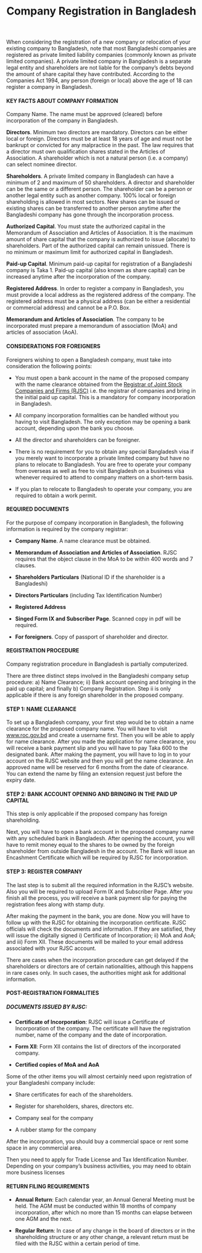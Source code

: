 ﻿---
layout: post
title: Company Registration in Bangladesh  
---

When considering the registration of a new company or relocation of your existing company to Bangladesh, note that most Bangladeshi companies are registered as private limited liability companies (commonly known as private limited companies). A private limited company in Bangladesh is a separate legal entity and shareholders are not liable for the company’s debts beyond the amount of share capital they have contributed. According to the Companies Act 1994, any person (foreign or local) above the age of 18 can register a company in Bangladesh.

#### KEY FACTS ABOUT COMPANY FORMATION

Company Name.  The name must be approved (cleared) before incorporation of the company in Bangladesh.

**Directors**.  Minimum two directors are mandatory. Directors can be either local or foreign. Directors must be at least 18 years of age and must not be bankrupt or convicted for any malpractice in the past. The law requires that a director must own qualification shares stated in the Articles of Association. A shareholder which is not a natural person (i.e. a company) can select nominee director.

**Shareholders**.  A private limited company in Bangladesh can have a minimum of 2 and maximum of 50 shareholders. A director and shareholder can be the same or a different person. The shareholder can be a person or another legal entity such as another company. 100% local or foreign shareholding is allowed in most sectors. New shares can be issued or existing shares can be transferred to another person anytime after the Bangladeshi company has gone through the incorporation process.

**Authorized Capital**. You must state the authorized capital in the Memorandum of Association and Articles of Association. It is the maximum amount of share capital that the company is authorized to issue (allocate) to shareholders. Part of the authorized capital can remain unissued. There is no minimum or maximum limit for authorized capital in Bangladesh.

**Paid-up Capital**.  Minimum paid-up capital for registration of a Bangladeshi company is Taka 1. Paid-up capital (also known as share capital) can be increased anytime after the incorporation of the company.

**Registered Address**.  In order to register a company in Bangladesh, you must provide a local address as the registered address of the company. The registered address must be a physical address (can be either a residential or commercial address) and cannot be a P.O. Box.

**Memorandum and Articles of Association**. The company to be incorporated must prepare a memorandum of association (MoA) and articles of association (AoA).

#### CONSIDERATIONS FOR FOREIGNERS

Foreigners wishing to open a Bangladesh company, must take into consideration the following points:

- You must open a bank account in the name of the proposed company with the name clearance obtained from the [Registrar of Joint Stock Companies and Firms (RJSC)](http://www.roc.gov.bd) i.e. the registrar of companies and bring in the initial paid up capital. This is a mandatory for company incorporation in Bangladesh.

- All company incorporation formalities can be handled without you having to visit Bangladesh. The only exception may be opening a bank account, depending upon the bank you choose.

- All the director and shareholders can be foreigner.

- There is no requirement for you to obtain any special Bangladesh visa if you merely want to incorporate a private limited company but have no plans to relocate to Bangladesh. You are free to operate your company from overseas as well as free to visit Bangladesh on a business visa whenever required to attend to company matters on a short-term basis.

- If you plan to relocate to Bangladesh to operate your company, you are required to obtain a work permit.

#### REQUIRED DOCUMENTS

For the purpose of company incorporation in Bangladesh, the following information is required by the company registrar:

- **Company Name**. A name clearance must be obtained.

- **Memorandum of Association and Articles of Association**. RJSC requires that the object clause in the MoA to be within 400 words and 7 clauses.

- **Shareholders Particulars** (National ID if the shareholder is a Bangladeshi)

- **Directors Particulars** (including Tax Identification Number)

- **Registered Address**

- **Singed Form IX and Subscriber Page**. Scanned copy in pdf will be required.

- **For foreigners**. Copy of passport of shareholder and director.

#### REGISTRATION PROCEDURE

Company registration procedure in Bangladesh is partially computerized.

There are three distinct steps involved in the Bangladeshi company setup procedure: a) Name Clearance; ii) Bank account opening and bringing in the paid up capital; and finally b) Company Registration. Step ii is only applicable if there is any foreign shareholder in the proposed company.

#### STEP 1: NAME CLEARANCE

To set up a Bangladesh company, your first step would be to obtain a name clearance for the proposed company name. You will have to visit www.roc.gov.bd and create a username first. Then you will be able to apply for name clearance. After you made the application for name clearance, you will receive a bank payment slip and you will have to pay Taka 600 to the designated bank. After making the payment, you will have to log in to your account on the RJSC website and then you will get the name clearance. An approved name will be reserved for 6 months from the date of clearance. You can extend the name by filing an extension request just before the expiry date.

#### STEP 2: BANK ACCOUNT OPENING AND BRINGING IN THE PAID UP CAPITAL

This step is only applicable if the proposed company has foreign shareholding.

Next, you will have to open a bank account in the proposed company name with any scheduled bank in Bangladesh. After opening the account, you will have to remit money equal to the shares to be owned by the foreign shareholder from outside Bangladesh in the account. The Bank will issue an Encashment Certificate which will be required by RJSC for incorporation.

#### STEP 3: REGISTER COMPANY

The last step is to submit all the required information in the RJSC’s website. Also you will be required to upload Form IX and Subscriber Page. After you finish all the process, you will receive a bank payment slip for paying the registration fees along with stamp duty.

After making the payment in the bank, you are done. Now you will have to follow up with the RJSC for obtaining the incorporation certificate. RJSC officials will check the documents and information. If they are satisfied, they will issue the digitally signed i) Certificate of Incorporation; ii) MoA and AoA; and iii) Form XII. These documents will be mailed to your email address associated with your RJSC account.

There are cases when the incorporation procedure can get delayed if the shareholders or directors are of certain nationalities, although this happens in rare cases only. In such cases, the authorities might ask for additional information.

#### POST-REGISTRATION FORMALITIES

##### DOCUMENTS ISSUED BY RJSC:

- **Certificate of Incorporation**: RJSC will issue a Certificate of Incorporation of the company. The certificate will have the registration number, name of the company and the date of incorporation.

- **Form XII**: Form XII contains the list of directors of the incorporated company.

- **Certified copies of MoA and AoA**

Some of the other items you will almost certainly need upon registration of your Bangladeshi company include:

- Share certificates for each of the shareholders.

- Register for shareholders, shares, directors etc.

- Company seal for the company

- A rubber stamp for the company

After the incorporation, you should buy a commercial space or rent some space in any commercial area.

Then you need to apply for Trade License and Tax Identification Number. Depending on your company’s business activities, you may need to obtain more business licenses

#### RETURN FILING REQUIREMENTS

- **Annual Return**:  Each calendar year, an Annual General Meeting must be held. The AGM must be conducted within 18 months of company incorporation, after which no more than 15 months can elapse between one AGM and the next.

- **Regular Return**: In case of any change in the board of directors or in the shareholding structure or any other change, a relevant return must be filed with the RJSC within a certain period of time.
